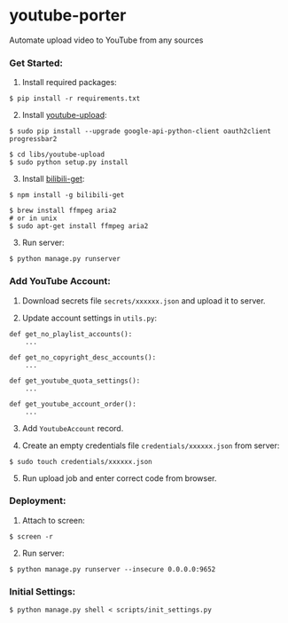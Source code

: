 # youtube-porter
Automate upload video to YouTube from any sources

### Get Started:

1. Install required packages:
```
$ pip install -r requirements.txt
```

2. Install [youtube-upload](https://github.com/tokland/youtube-upload):
```
$ sudo pip install --upgrade google-api-python-client oauth2client progressbar2

$ cd libs/youtube-upload
$ sudo python setup.py install
```

3. Install [bilibili-get](https://github.com/kamikat/bilibili-get):
```
$ npm install -g bilibili-get

$ brew install ffmpeg aria2
# or in unix
$ sudo apt-get install ffmpeg aria2
```

3. Run server:
```
$ python manage.py runserver
```

### Add YouTube Account:

1. Download secrets file `secrets/xxxxxx.json` and upload it to server.

2. Update account settings in `utils.py`:
```
def get_no_playlist_accounts():
    ...

def get_no_copyright_desc_accounts():
    ...

def get_youtube_quota_settings():
    ...

def get_youtube_account_order():
    ...
```

3. Add `YoutubeAccount` record.

4. Create an empty credentials file `credentials/xxxxxx.json` from server:
```
$ sudo touch credentials/xxxxxx.json
```

5. Run upload job and enter correct code from browser.

### Deployment:

1. Attach to screen:
```
$ screen -r
```

2. Run server:
```
$ python manage.py runserver --insecure 0.0.0.0:9652
```

### Initial Settings:
```
$ python manage.py shell < scripts/init_settings.py
```
